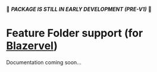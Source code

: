 🚨 ***PACKAGE IS STILL IN EARLY DEVELOPMENT (PRE-V1)*** 🚨

# Feature Folder support (for [Blazervel](https://blazervel.com))

Documentation coming soon...